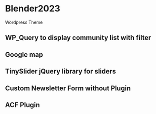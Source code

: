 # Blender2023
Wordpress Theme

## WP_Query to display community list with filter
## Google map
## TinySlider jQuery library for sliders
## Custom Newsletter Form without Plugin
## ACF Plugin
